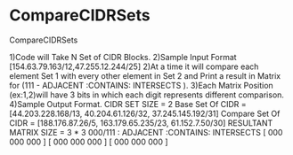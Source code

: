 # CompareCIDRSets
CompareCIDRSets

1)Code will Take N Set of CIDR Blocks.
2)Sample Input Format [154.63.79.163/12,47.255.12.244/25]
2)At a time it will compare each element Set 1 with every other element in Set 2 and Print a result in Matrix for (111 - ADJACENT :CONTAINS: INTERSECTS ).
3)Each Matrix Position (ex:1,2)will have 3 bits in which each digit represents different comparison.
4)Sample Output Format.
CIDR SET SIZE  = 2
 Base Set Of CIDR  = [44.203.228.168/13, 40.204.61.126/32, 37.245.145.192/31]
 Compare Set Of CIDR  = [188.176.87.26/5, 163.179.65.235/23, 61.152.7.50/30]
 RESULTANT MATRIX SIZE = 3 * 3
 000/111 : ADJACENT :CONTAINS: INTERSECTS 
[ 000 000 000 ]
[ 000 000 000 ]
[ 000 000 000 ]

